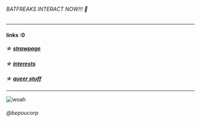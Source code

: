 ###### BATFREAKS INTERACT NOW!!! 🦇
 ***
 #### links  :0
 
 ##### ☆ [strawpage](https://fakegun.straw.page) 
 ##### ☆ [interests](https://rentry.co/DisturbMe)
 ##### ☆ [queer stuff](https://en.pronouns.page/@fakegun)
 ***
 ![woah](https://files.catbox.moe/nawh37.png)
###### @bepoucorp
